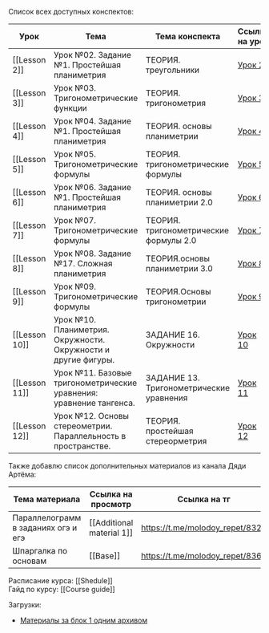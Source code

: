 Список всех доступных конспектов:  

| Урок          | Тема                                                                | Тема конспекта                           | Ссылка на урок                                          |
| ------------- | ------------------------------------------------------------------- | ---------------------------------------- | ------------------------------------------------------- |
| [[Lesson 2]]  | Урок №02. Задание №1. Простейшая планиметрия                        | ТЕОРИЯ. треугольники                     | [Урок 2](https://lk.100points.ru/student/lesson/68600)  |
| [[Lesson 3]]  | Урок №03. Тригонометрические функции                                | ТЕОРИЯ. тригонометрия                    | [Урок 3](https://lk.100points.ru/student/lesson/68601)  |
| [[Lesson 4]]  | Урок №04. Задание №1. Простейшая планиметрия                        | ТЕОРИЯ. основы планиметрии               | [Урок 4](https://lk.100points.ru/student/lesson/68602)  |
| [[Lesson 5]]  | Урок №05. Тригонометрические формулы                                | ТЕОРИЯ. тригонометрические формулы       | [Урок 5](https://lk.100points.ru/student/lesson/68603)  |
| [[Lesson 6]]  | Урок №06. Задание №1. Простейшая планиметрия                        | ТЕОРИЯ. основы планиметрии 2.0           | [Урок 6](https://lk.100points.ru/student/lesson/68604)  |
| [[Lesson 7]]  | Урок №07. Тригонометрические формулы                                | ТЕОРИЯ. тригонометрические формулы 2.0   | [Урок 7](https://lk.100points.ru/student/lesson/68605)  |
| [[Lesson 8]]  | Урок №08. Задание №17. Сложная планиметрия                          | ТЕОРИЯ.основы планиметрии 3.0            | [Урок 8](https://lk.100points.ru/student/lesson/68606)  |
| [[Lesson 9]]  | Урок №09. Тригонометрические формулы                                | ТЕОРИЯ.Основы тригонометрии              | [Урок 9](https://lk.100points.ru/student/lesson/70143)  |
| [[Lesson 10]] | Урок №10. Планиметрия. Окружности. Окружности и другие фигуры.      | ЗАДАНИЕ 16. Окружности                   | [Урок 10](https://lk.100points.ru/student/lesson/70157) |
| [[Lesson 11]] | Урок №11. Базовые тригонометрические уравнения: уравнение тангенса. | ЗАДАНИЕ 13. Тригонометрические уравнения | [Урок 11](https://lk.100points.ru/student/lesson/70159) |
| [[Lesson 12]] | Урок №12. Основы стереометрии. Параллельность в пространстве.       | ТЕОРИЯ. простейшая стереорметрия         | [Урок 12](https://lk.100points.ru/student/lesson/70161) |

Также добавлю список дополнительных материалов из канала Дяди Артёма:

| Тема материала                      | Ссылка на просмотр        | Ссылка на тг                    |
| ----------------------------------- | ------------------------- | ------------------------------- |
| Параллелограмм в заданиях огэ и егэ | [[Additional material 1]] | https://t.me/molodoy_repet/8329 |
| Шпаргалка по основам                | [[Base]]                  | https://t.me/molodoy_repet/8361 |

Расписание курса: [[Shedule]]  
Гайд по курсу: [[Course guide]]  

Загрузки:
- [Материалы за блок 1 одним архивом](https://github.com/MATE-linux/100points_materials_library/releases/download/Block_1/Block_1.zip)
